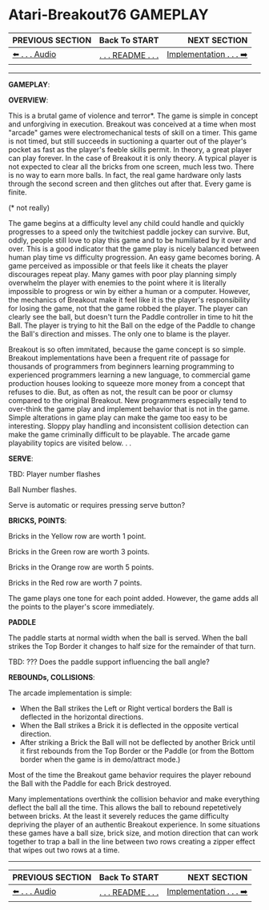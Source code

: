 # Atari-Breakout76 GAMEPLAY

**PREVIOUS SECTION** | **Back To START** | **NEXT SECTION**
:--- | :---: | ---:
[:arrow_left: . . . Audio]( https://github.com/kenjennings/Atari-Breakout76/blob/master/README02Audio.md "Audio" ) | [. . . README . . .]( https://github.com/kenjennings/Atari-Breakout76/blob/master/README.md "README" ) | [Implementation . . . :arrow_right:]( https://github.com/kenjennings/Atari-Breakout76/blob/master/README04Implementation.md "Implementation" ) 

---

**GAMEPLAY**:

**OVERVIEW**:

This is a brutal game of violence and terror*.  The game is simple in concept and unforgiving in execution.  Breakout was conceived at a time when most "arcade" games were electromechanical tests of skill on a timer.  This game is not timed, but still succeeds in suctioning a quarter out of the player's pocket as fast as the player's feeble skills permit.  In theory, a great player can play forever.  In the case of Breakout it is only theory.  A typical player is not expected to clear all the bricks from one screen, much less two.  There is no way to earn more balls.  In fact, the real game hardware only lasts through the second screen and then glitches out after that.  Every game is finite.

(* not really)

The game begins at a difficulty level any child could handle and quickly progresses to a speed only the twitchiest paddle jockey can survive.  But, oddly, people still love to play this game and to be humiliated by it over and over.  This is a good indicator that the game play is nicely balanced between human play time vs difficulty progression.  An easy game becomes boring.  A game perceived as impossible or that feels like it cheats the player discourages repeat play.  Many games with poor play planning simply overwhelm the player with enemies to the point where it is literally impossible to progress or win by either a human or a computer.  However, the mechanics of Breakout make it feel like it is the player's responsibility for losing the game, not that the game robbed the player.  The player can clearly see the ball, but doesn't turn the Paddle controller in time to hit the Ball.  The player is trying to hit the Ball on the edge of the Paddle to change the Ball's direction and misses.  The only one to blame is the player.

Breakout is so often immitated, because the game concept is so simple.  Breakout implementations have been a frequent rite of passage for thousands of programmers from beginners learning programming to experienced programmers learning a new language, to commercial game production houses looking to squeeze more money from a concept that refuses to die.  But, as often as not, the result can be poor or clumsy compared to the original Breakout.  New programmers especially tend to over-think the game play and implement behavior that is not in the game.  Simple alterations in game play can make the game too easy to be interesting.  Sloppy play handling and inconsistent collision detection can make the game criminally difficult to be playable.  The arcade game playability topics are visited below. . .  


**SERVE**:

TBD: 
Player number flashes

Ball Number flashes.

Serve is automatic or requires pressing serve button?


**BRICKS, POINTS**:

Bricks in the Yellow row are worth 1 point.

Bricks in the Green row are worth 3 points.

Bricks in the Orange row are worth 5 points.

Bricks in the Red row are worth 7 points.

The game plays one tone for each point added.  However, the game adds all the points to the player's score immediately.


**PADDLE**

The paddle starts at normal width when the ball is served.  When the ball strikes the Top Border it changes to half size for the remainder of that turn.

TBD: ??? Does the paddle support influencing the ball angle?  

**REBOUNDs, COLLISIONS**:

The arcade implementation is simple: 
- When the Ball strikes the Left or Right vertical borders the Ball is deflected in the horizontal directions.  
- When the Ball strikes a Brick it is deflected in the opposite vertical direction.  
- After striking a Brick the Ball will not be deflected by another Brick until it first rebounds from the Top Border or the Paddle (or from the Bottom border when the game is in demo/attract mode.)

Most of the time the Breakout game behavior requires the player rebound the Ball with the Paddle for each Brick destroyed. 

Many implementations overthink the collision behavior and make everything deflect the ball all the time.  This allows the ball to rebound repetetively between bricks.  At the least it severely reduces the game difficulty depriving the player of an authentic Breakout experience.  In some situations these games have a ball size, brick size, and motion direction that can work together to trap a ball in the line between two rows creating a zipper effect that wipes out two rows at a time.

---

**PREVIOUS SECTION** | **Back To START** | **NEXT SECTION**
:--- | :---: | ---:
[:arrow_left: . . . Audio]( https://github.com/kenjennings/Atari-Breakout76/blob/master/README02Audio.md "Audio" ) | [. . . README . . .]( https://github.com/kenjennings/Atari-Breakout76/blob/master/README.md "README" ) | [Implementation . . . :arrow_right:]( https://github.com/kenjennings/Atari-Breakout76/blob/master/README04Implementation.md "Implementation" ) 
